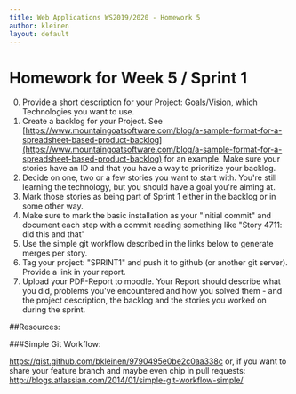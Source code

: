 ```yaml
---
title: Web Applications WS2019/2020 - Homework 5
author: kleinen
layout: default
---
```


# Homework for Week 5 / Sprint 1

0. Provide a short description for your Project: Goals/Vision, which Technologies you want to use.
1. Create a backlog for your Project. See  [https://www.mountaingoatsoftware.com/blog/a-sample-format-for-a-spreadsheet-based-product-backlog](https://www.mountaingoatsoftware.com/blog/a-sample-format-for-a-spreadsheet-based-product-backlog) for an example. Make sure your stories have an ID and that
you have a way to prioritize your backlog.
2. Decide on one, two or a few stories you want to start with. You're still learning the technology, but you should have a goal you're aiming at.
3. Mark those stories as being part of Sprint 1 either in the backlog or in some other way.
4. Make sure to mark the basic installation as your "initial commit" and document each step with a commit reading something like "Story 4711: did this and that"
5. Use the simple git workflow described in the links below to generate merges per story.
3. Tag your project: "SPRINT1" and push it to github (or another git server). Provide a link in your report.
9. Upload your PDF-Report to moodle. Your Report should describe what you did, problems you've encountered and how you solved them - and the project description, the backlog and the stories you worked on during the sprint.

##Resources:

###Simple Git Workflow:

https://gist.github.com/bkleinen/9790495e0be2c0aa338c
or, if you want to share your feature branch and maybe even chip in pull requests:
http://blogs.atlassian.com/2014/01/simple-git-workflow-simple/
